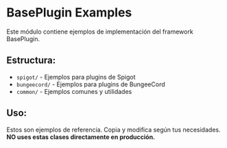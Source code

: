 # BasePlugin Examples

Este módulo contiene ejemplos de implementación del framework BasePlugin.

## Estructura:

- `spigot/` - Ejemplos para plugins de Spigot
- `bungeecord/` - Ejemplos para plugins de BungeeCord
- `common/` - Ejemplos comunes y utilidades

## Uso:

Estos son ejemplos de referencia. Copia y modifica según tus necesidades.
**NO uses estas clases directamente en producción.**